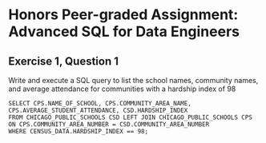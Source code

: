 # Honors Peer-graded Assignment: Advanced SQL for Data Engineers

## Exercise 1, Question 1
Write and execute a SQL query to list the school names, community names, and average attendance for communities with a hardship index of 98

```
SELECT CPS.NAME_OF_SCHOOL, CPS.COMMUNITY_AREA_NAME, CPS.AVERAGE_STUDENT_ATTENDANCE, CSD.HARDSHIP_INDEX
FROM CHICAGO_PUBLIC_SCHOOLS CSD LEFT JOIN CHICAGO_PUBLIC_SCHOOLS CPS 
ON CPS.COMMUNITY_AREA_NUMBER = CSD.COMMUNITY_AREA_NUMBER
WHERE CENSUS_DATA.HARDSHIP_INDEX == 98;
```
